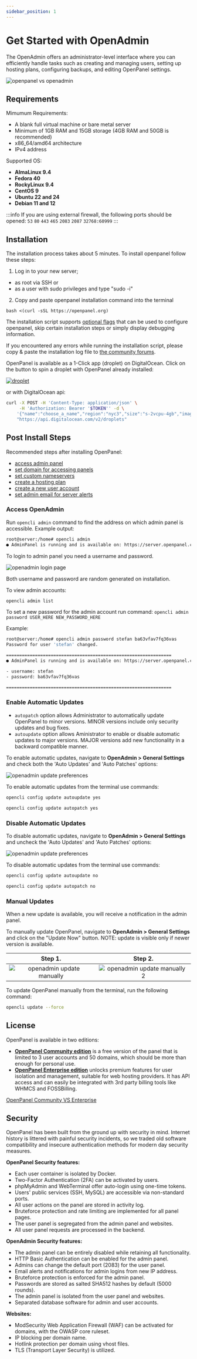 ```yaml
---
sidebar_position: 1
---
```


# Get Started with OpenAdmin

The OpenAdmin offers an administrator-level interface where you can efficiently handle tasks such as creating and managing users, setting up hosting plans, configuring backups, and editing OpenPanel settings.

![openpanel vs openadmin](/img/admin/openadmin_vs_openpanel_what_is_the_difference.png)



## Requirements

Mimumum Requirements:

- A blank full virtual machine or bare metal server
- Minimum of 1GB RAM and 15GB storage (4GB RAM and 50GB is recommended)
- x86_64/amd64 architecture
- IPv4 address

Supported OS:
- **AlmaLinux 9.4**
- **Fedora 40**
- **RockyLinux 9.4**
- **CentOS 9**
- **Ubuntu 22 and 24**
- **Debian 11 and 12**

:::info
If you are using external firewall, the following ports should be opened:  `53` `80` `443` `465` `2083` `2087` `32768:60999`
:::

## Installation

The installation process takes about 5 minutes. To install openpanel follow these steps: 



<Tabs>
  <TabItem value="openpanel-install-on-dedicated" label="Install script" default>

1. Log in to your new server;
- as root via SSH or
- as a user with sudo privileges and type "sudo -i"
2. Copy and paste openpanel installation command into the terminal
```shell
bash <(curl -sSL https://openpanel.org)
```

The installation script supports [optional flags](/install) that can be used to configure openpanel, skip certain installation steps or simply display debugging information.

If you encountered any errors while running the installation script, please copy & paste the installation log file to [the community forums](https://community.openpanel.co).

  </TabItem>
  <TabItem value="openpanel-install-on-digitalocean" label="DigitalOcean">

OpenPanel is available as a 1-Click app (droplet) on DigitalOcean. Click on the button to spin a droplet with OpenPanel already installed:

[![droplet](/img/do-btn-blue.svg)](https://marketplace.digitalocean.com/apps/openpanel?refcode=6498bfc47cd6&action=deploy)

or with DigitalOcean api:

```bash
curl -X POST -H 'Content-Type: application/json' \
     -H 'Authorization: Bearer '$TOKEN'' -d \
    '{"name":"choose_a_name","region":"nyc3","size":"s-2vcpu-4gb","image":"openpanel"}' \
    "https://api.digitalocean.com/v2/droplets"
```

  </TabItem>
</Tabs>


## Post Install Steps

Recommended steps after installing OpenPanel:
- [access admin panel](/docs/admin/intro#access-openadmin)
- [set domain for accessing panels](/docs/admin/settings/general/#set-domain-for-openpanel)
- [set custom nameservers](/docs/admin/settings/openpanel/#set-nameservers)
- [create a hosting plan](/docs/admin/plans/hosting_plans#create-a-plan)
- [create a new user account](/docs/admin/users/openpanel#create-users)
- [set admin email for server alerts](/docs/admin/notifications/#email-alerts)

### Access OpenAdmin

Run `opencli admin` command to find the address on which admin panel is accessible. Example output:

```bash
root@server:/home# opencli admin
● AdminPanel is running and is available on: https://server.openpanel.co:2087/
```

To login to admin panel you need a username and password.

![openadmin login page](/img/admin/openadmin_login_page.png)

Both username and password are random generated on installation.

To view admin accounts:

```bash
opencli admin list
```

To set a new password for the admin account run command: `opencli admin password USER_HERE NEW_PASSWORD_HERE`

Example:
```bash
root@server:/home# opencli admin password stefan ba63vfav7fq36vas
Password for user 'stefan' changed.

===============================================================
● AdminPanel is running and is available on: https://server.openpanel.co:2087/

- username: stefan
- password: ba63vfav7fq36vas

===============================================================
```

### Enable Automatic Updates

- `autopatch` option allows Administrator to automatically update OpenPanel to minor versions. MINOR versions include only security updates and bug fixes.
- `autoupdate` option allows Aministrator to enable or disable automatic updates to major versions. MAJOR versions add new functionality in a backward compatible manner.

<Tabs>
  <TabItem value="openadmin-admin-updates" label="With OpenAdmin" default>

To enable automatic updates, navigate to **OpenAdmin > General Settings** and check both the 'Auto Updates' and 'Auto Patches' options:

![openadmin update preferences](/img/admin/openadmin_set_update_preferences.png)

  </TabItem>
  <TabItem value="CLI" label="With OpenCLI">

To enable automatic updates from the terminal use commands:

```bash
opencli config update autoupdate yes
```

```bash
opencli config update autopatch yes
```
  </TabItem>
</Tabs>


### Disable Automatic Updates

<Tabs>
  <TabItem value="openadmin-admin-updates" label="With OpenAdmin" default>

To disable automatic updates, navigate to **OpenAdmin > General Settings** and uncheck the 'Auto Updates' and 'Auto Patches' options:

![openadmin update preferences](/img/admin/openadmin_set_update_preferences.png)

  </TabItem>
  <TabItem value="CLI" label="With OpenCLI">

To disable automatic updates from the terminal use commands:

```bash
opencli config update autoupdate no
```

```bash
opencli config update autopatch no
```
  </TabItem>
</Tabs>




### Manual Updates

When a new update is available, you will receive a notification in the admin panel.

<Tabs>
  <TabItem value="openadmin-admin-update-now" label="With OpenAdmin" default>

To manually update OpenPanel, navigate to **OpenAdmin > General Settings** and click on the "Update Now" button. NOTE: update is visible only if newer version is available.

Step 1.             |  Step 2.
:-------------------------:|:-------------------------:
![openadmin update manually ](/img/admin/admin_jupdate_available.png) |  ![openadmin update manually 2 ](/img/admin/admin_jupdate_available2.png)


  </TabItem>
  <TabItem value="CLI-update-now" label="With OpenCLI">

To update OpenPanel manually from the terminal, run the following command:

```bash
opencli update --force
```
  </TabItem>
</Tabs>

















## License

OpenPanel is available in two editions:

- [**OpenPanel Community edition**](/product/openpanel-free-control-panel/) is a free version of the panel that is limited to 3 user accounts and 50 domains, which should be more than enough for personal use.
- [**OpenPanel Enterprise edition**](/product/openpanel-premium-control-panel/) unlocks premium features for user isolation and management, suitable for web hosting providers. It has API access and can easily be integrated with 3rd party billing tools like WHMCS and FOSSBilling.


[OpenPanel Community VS Enterprise](/beta/)



## Security

OpenPanel has been built from the ground up with security in mind. Internet history is littered with painful security incidents, so we traded old software compatibility and insecure authentication methods for modern day security measures.

**OpenPanel Security features:**
- Each user container is isolated by Docker.
- Two-Factor Authentication (2FA) can be activated by users.
- phpMyAdmin and WebTerminal offer auto-login using one-time tokens.
- Users' public services (SSH, MySQL) are accessible via non-standard ports.
- All user actions on the panel are stored in activity log.
- Bruteforce protection and rate limiting are implemented for all panel pages.
- The user panel is segregated from the admin panel and websites.
- All user panel requests are processed in the backend.

**OpenAdmin Security features:**
- The admin panel can be entirely disabled while retaining all functionality.
- HTTP Basic Authentication can be enabled for the admin panel.
- Admins can change the default port (2083) for the user panel.
- Email alerts and notifications for admin logins from new IP address.
- Bruteforce protection is enforced for the admin panel.
- Passwords are stored as salted SHA512 hashes by default (5000 rounds).
- The admin panel is isolated from the user panel and websites.
- Separated database software for admin and user accounts.

**Websites:**
- ModSecurity Web Application Firewall (WAF) can be activated for domains, with the OWASP core ruleset.
- IP blocking per domain name.
- Hotlink protection per domain using vhost files.
- TLS (Transport Layer Security) is utilized.


